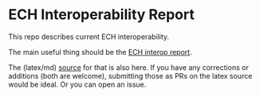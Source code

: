 # ECH Interoperability Report

This repo describes current ECH interoperability. 

The main useful thing should be the [ECH interop report](ech-interop-report.pdf).

The (latex/md) [source](./source) for that is also here.
If you have any corrections or additions (both are welcome), submitting
those as PRs on the latex source would be ideal. Or you can open an
issue.
